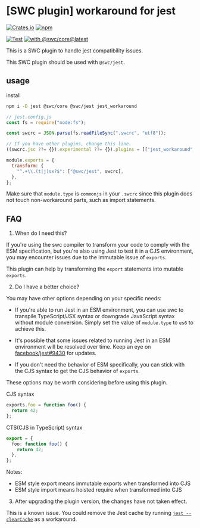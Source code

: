# [SWC plugin] workaround for jest

[![Crates.io](https://img.shields.io/crates/v/jest_workaround)](https://crates.io/crates/jest_workaround)
[![npm](https://img.shields.io/npm/v/jest_workaround)](https://www.npmjs.com/package/jest_workaround)

[![Test](https://github.com/magic-akari/jest_workaround/actions/workflows/test.yml/badge.svg)](https://github.com/magic-akari/jest_workaround/actions/workflows/test.yml)
[![with @swc/core@latest](https://github.com/magic-akari/jest_workaround/actions/workflows/cron.yml/badge.svg)](https://github.com/magic-akari/jest_workaround/actions/workflows/cron.yml)

This is a SWC plugin to handle jest compatibility issues.

This SWC plugin should be used with `@swc/jest`.

## usage

install

```bash
npm i -D jest @swc/core @swc/jest jest_workaround
```

```js
// jest.config.js
const fs = require("node:fs");

const swcrc = JSON.parse(fs.readFileSync(".swcrc", "utf8"));

// If you have other plugins, change this line.
((swcrc.jsc ??= {}).experimental ??= {}).plugins = [["jest_workaround", {}]];

module.exports = {
  transform: {
    "^.+\\.(t|j)sx?$": ["@swc/jest", swcrc],
  },
};
```

Make sure that `module.type` is `commonjs` in your `.swcrc` since this plugin
does not touch non-workaround parts, such as import statements.

## FAQ

1. When do I need this?

If you're using the swc compiler to transform your code to comply with the ESM
specification, but you're also using Jest to test it in a CJS environment, you
may encounter issues due to the immutable issue of `exports`.

This plugin can help by transforming the `export` statements into mutable
`exports`.

2. Do I have a better choice?

You may have other options depending on your specific needs:

- If you're able to run Jest in an ESM environment, you can use swc to transpile
  TypeScript/JSX syntax or downgrade JavaScript syntax without module
  conversion. Simply set the value of `module.type` to `es6` to achieve this.

- It's possible that some issues related to running Jest in an ESM environment
  will be resolved over time. Keep an eye on
  [facebook/jest#9430](https://github.com/facebook/jest/issues/9430) for
  updates.

- If you don't need the behavior of ESM specifically, you can stick with the CJS
  syntax to get the CJS behavior of `exports`.

These options may be worth considering before using this plugin.

CJS syntax

```JavaScript
exports.foo = function foo() {
  return 42;
};
```

CTS(CJS in TypeScript) syntax

```TypeScript
export = {
  foo: function foo() {
    return 42;
  },
};
```

Notes:

- ESM style export means immutable exports when transformed into CJS
- ESM style import means hoisted require when transformed into CJS

3. After upgrading the plugin version, the changes have not taken effect.

This is a known issue. You could remove the Jest cache by running
[`jest --clearCache`](https://jestjs.io/docs/cli#--clearcache) as a workaround.
